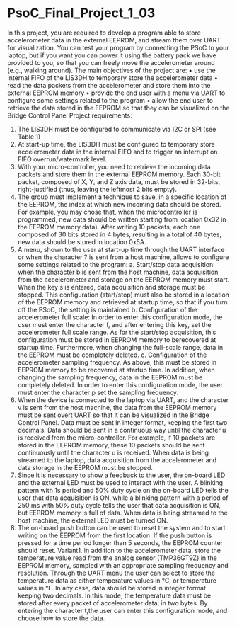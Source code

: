 # PsoC_Final_Project_1_03
In this project, you are required to develop a program able to store accelerometer data in the external EEPROM, and stream them over UART for visualization. You can test your program by connecting the PSoC to your laptop, but if you want you can power it using the battery pack we have provided to you, so that you can freely move the accelerometer around (e.g., walking around).
The main objectives of the project are:
• use the internal FIFO of the LIS3DH to temporary store the accelerometer data
• read the data packets from the accelerometer and store them into the external EEPROM memory
• provide the end user with a menu via UART to configure some settings related to the program
• allow the end user to retrieve the data stored in the EEPROM so that they can be visualized on the Bridge Control Panel
Project requirements:
1. The LIS3DH must be configured to communicate via I2C or SPI (see Table 1)
2. At start-up time, the LIS3DH must be configured to temporary store accelerometer data in the internal FIFO and to trigger an interrupt on FIFO overrun/watermark level.
3. With your micro-controller, you need to retrieve the incoming data packets and store them in the external EEPROM memory. Each 30-bit packet, composed of X, Y, and Z axis data, must be stored in 32-bits, right-justified (thus, leaving the leftmost 2 bits empty).
4. The group must implement a technique to save, in a specific location of the EEPROM, the index at which new incoming data should be stored. For example, you may chose that, when the microcontroller is programmed, new data should be written starting from location 0x32 in the EEPROM memory data). After writing 10 packets, each one composed of 30 bits stored in 4 bytes, resulting in a total of 40 bytes, new data should be stored in location 0x5A.
5. A menu, shown to the user at start-up time through the UART interface or when the character ? is sent from a host machine, allows to configure some settings related to the program:
a. Start/stop data acquisition: when the character b is sent from the host machine, data acquisition from the accelerometer and storage on the EEPROM memory must start. When the key s is entered, data acquisition and storage must be stopped. This configuration (start/stop) must also be stored in a location of the EEPROM memory and retrieved at startup time, so that if you turn off the PSoC, the setting is maintained
b. Configuration of the accelerometer full scale: In order to enter this configuration mode, the user must enter the character f, and after entering this key, set the accelerometer full scale range. As for the start/stop acquisition, this configuration must be stored in EEPROM memory to berecovered at startup time. Furthermore, when changing the full-scale range, data in the EEPROM must be completely deleted. 
c. Configuration of the accelerometer sampling frequency. As above, this must be stored in EEPROM memory to be recovered at startup time. In addition, when changing the sampling frequency, data in the EEPROM must be completely deleted. In order to enter this configuration mode, the user must enter the character p set the sampling frequency.
6. When the device is connected to the laptop via UART, and the character v is sent from the host machine, the data from the EEPROM memory must be sent overt UART so that it can be visualized in the Bridge Control Panel. Data must be sent in integer format, keeping the first two decimals. Data should be sent in a continuous way until the character u is received from the micro-controller. For example, if 10 packets are stored in the EEPROM memory, these 10 packets should be sent continuously until the character u is received. When data is being streamed to the laptop, data acquisition from the accelerometer and data storage in the EEPROM must be stopped.
7. Since it is necessary to show a feedback to the user, the on-board LED and the external LED must be used to interact with the user. A blinking pattern with 1s period and 50% duty cycle on the on-board LED tells the user that data acquisition is ON, while a blinking pattern with a period of 250 ms with 50% duty cycle tells the user that data acquisition is ON, but EEPROM memory is full of data. When data is being streamed to the host machine, the external LED must be turned ON.
8. The on-board push button can be used to reset the system and to start writing on the EEPROM from the first location. If the push button is pressed for a time period longer than 5 seconds, the EEPROM counter should reset.
Variant1. in addition to the accelerometer data, store the temperature value read from the analog sensor (TMP36GT9Z) in the EEPROM memory, sampled with an appropriate sampling frequency and resolution. Through the UART menu the user can select to store the temperature data as either temperature values in °C, or temperature values in °F. In any case, data should be stored in integer format keeping two decimals. In this mode, the temperature data must be stored after every packet of accelerometer data, in two bytes. By entering the character t,the user can enter this configuration mode, and choose how to store the data.

